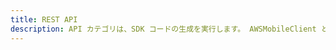 ```yaml
---
title: REST API
description: API カテゴリは、SDK コードの生成を実行します。 AWSMobileClient と一緒に使用した場合、サービスの Authorization が AWS_IAM に設定されている場合、または Cognito User Pools Authorizer を使用している場合、Amazon API Gateway の署名済みリクエストを作成するために使用できます。
---
```


<inline-fragment src="~/sdk/fragments/library-callout.md"></inline-fragment>

<inline-fragment platform="ios" src="~/sdk/api/fragments/ios/rest.md"></inline-fragment> <inline-fragment platform="android" src="~/sdk/api/fragments/android/rest.md"></inline-fragment>